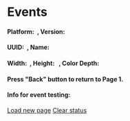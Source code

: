Events
======

#### Platform: <span id="platform">  </span>, Version: <span id="version"> </span>

#### UUID: <span id="uuid">  </span>, Name: <span id="name"> </span>

#### Width: <span id="width">  </span>, Height: <span id="height">  </span>, Color Depth: <span id="colorDepth"></span>

#### Press "Back" button to return to Page 1.

#### Info for event testing:

<a href="index.html" class="btn large">Load new page</a> <a href="javascript:" class="btn large">Clear status</a>
